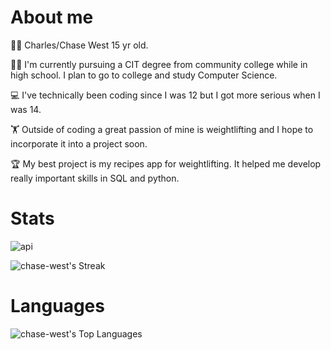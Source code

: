 # About me
🙋‍♂️ Charles/Chase West 15 yr old. 

👨‍🎓 I'm currently pursuing a CIT degree from community college
while in high school. I plan to go to college and study Computer Science.

💻 I've technically been coding since I was 12 but
I got more serious when I was 14. 

🏋️ Outside of coding a great passion of mine is weightlifting
and I hope to incorporate it into a project soon.

🏆 My best project is my recipes app for weightlifting.
It helped me develop really important skills in SQL and python. 

# Stats 

![api](https://github.com/chase-west/chase-west/assets/57733840/ea787676-9bc6-485c-baba-e758434182b5)


![chase-west's Streak](https://github-readme-streak-stats.herokuapp.com/?user=chase-west&theme=vue-dark&hide_border=true)

# Languages 
![chase-west's Top Languages](https://github-readme-stats.vercel.app/api/top-langs/?username=chase-west&theme=vue-dark&show_icons=true&hide_border=true&layout=compact)



